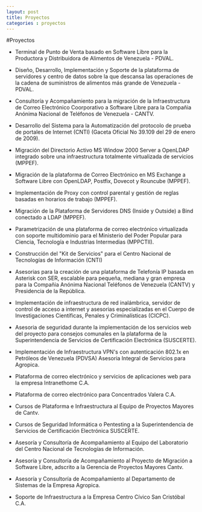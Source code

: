 ```yaml
---
layout: post
title: Proyectos
categories : proyectos
---
```



#Proyectos

* Terminal de Punto de Venta basado en Software Libre para la Productora y Distribuidora de Alimentos de Venezuela - PDVAL.

* Diseño, Desarrollo, Implementación y Soporte de la plataforma de servidores y centro de datos sobre la que descansa las operaciones de la cadena de suministros de alimentos más grande de Venezuela - PDVAL.

* Consultoría y Acompañamiento para la migración de la Infraestructura de Correo Electrónico Coorporativo a Software Libre para la Compañia Anónima Nacional de Teléfonos de Venezuela - CANTV.

* Desarrollo del Sistema para la Automatización del protocolo de prueba de portales de Internet (CNTI) (Gaceta Oficial No 39.109 del 29 de enero de 2009).

* Migración del Directorio Activo MS Window 2000 Server a OpenLDAP integrado sobre una infraestructura totalmente virtualizada de servicios (MPPEF).

* Migración de la plataforma de Correo Electrónico en MS Exchange a Software Libre con OpenLDAP, Postfix, Dovecot y Rouncube (MPPEF).

* Implementación de Proxy con control parental y gestión de reglas basadas en horarios de trabajo (MPPEF).

* Migración de la Plataforma de Servidores DNS (Inside y Outside) a Bind conectado a LDAP (MPPEF).

* Parametrización de una plataforma de correo electrónico virtualizada con soporte multidominio para el Ministerio del Poder Popular para Ciencia, Tecnología e Industrias Intermedias (MPPCTII).

* Construcción del "Kit de Servicios" para el Centro Nacional de Tecnologías de Información (CNTI)

* Asesorias para la creación de una plataforma de Telefonía IP basada en Asterisk con SER, escalable para pequeña, mediana y gran empresa para la Compañia Anónima Nacional Teléfonos de Venezuela (CANTV) y Presidencia de la República.

* Implementación de infraestructura de red inalámbrica, servidor de control de acceso a internet y asesorias especializadas en el Cuerpo de Investigaciones Científicas, Penales y Criminalísticas (CICPC).

* Asesoria de seguridad durante la implementación de los servicios web del proyecto para consejos comunales en la plataforma de la Superintendencia de Servicios de Certificación Electrónica (SUSCERTE).

* Implementación de Infraestructura VPN's con autenticación 802.1x en Petróleos de Venezuela (PDVSA)
Asesoria Integral de Servicios para Agropica.

* Plataforma de correo electrónico y servicios de aplicaciones web para la empresa Intranethome C.A.

* Plataforma de correo electrónico para Concentrados Valera C.A.

* Cursos de Plataforma e Infraestructura al Equipo de Proyectos Mayores de Cantv.

* Cursos de Seguridad Informática o Pentesting a la Superintendencia de Servicios de Certificación Electrónica SUSCERTE.

* Asesoría y Consultoría de Acompañamiento al Equipo del Laboratorio del Centro Nacional de Tecnologías de Información.

* Asesoría y Consultoría de Acompañamiento al Proyecto de Migración a Software Libre, adscrito a la Gerencia de Proyectos Mayores Cantv.

* Asesoría y Consultoría de Acompañamiento al Departamento de Sistemas de la Empresa Agropica.

* Soporte de Infraestructura a la Empresa Centro Cívico San Cristóbal C.A.
